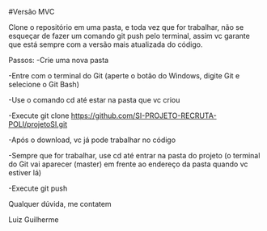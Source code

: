 #Versão MVC

Clone o repositório em uma pasta, e toda vez que for trabalhar, não se esqueçar de fazer um comando git push pelo terminal, assim vc garante que está sempre com a versão mais atualizada do código.

Passos:
-Crie uma nova pasta

-Entre com o terminal do Git (aperte o botão do Windows, digite Git e selecione o Git Bash)

-Use o comando cd até estar na pasta que vc criou

-Execute git clone https://github.com/SI-PROJETO-RECRUTA-POLI/projetoSI.git

-Após o download, vc já pode trabalhar no código

-Sempre que for trabalhar, use cd até entrar na pasta do projeto (o terminal do Git vai aparecer (master) em frente ao endereço da pasta quando vc estiver lá)

-Execute git push


Qualquer dúvida, me contatem

Luiz Guilherme 
